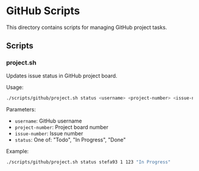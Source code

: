 # GitHub Scripts

This directory contains scripts for managing GitHub project tasks.

## Scripts

### project.sh

Updates issue status in GitHub project board.

Usage:

```bash
./scripts/github/project.sh status <username> <project-number> <issue-number> <status>
```

Parameters:

- `username`: GitHub username
- `project-number`: Project board number
- `issue-number`: Issue number
- `status`: One of: "Todo", "In Progress", "Done"

Example:

```bash
./scripts/github/project.sh status stefa93 1 123 "In Progress"
```

